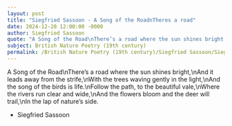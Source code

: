 ```yaml
---
layout: post
title: "Siegfried Sassoon - A Song of the RoadnTheres a road"
date: 2024-12-28 12:00:00 -0000
author: Siegfried Sassoon
quote: "A Song of the Road\nThere’s a road where the sun shines bright,\nAnd it leads away from the strife,\nWith the trees waving gently in the light,\nAnd the song of the birds is life.\nFollow the path, to the beautiful vale,\nWhere the rivers run clear and wide,\nAnd the flowers bloom and the deer will trail,\nIn the lap of nature’s side."
subject: British Nature Poetry (19th century)
permalink: /British Nature Poetry (19th century)/Siegfried Sassoon/Siegfried Sassoon - A Song of the RoadnTheres a road
---
```


A Song of the Road\nThere’s a road where the sun shines bright,\nAnd it leads away from the strife,\nWith the trees waving gently in the light,\nAnd the song of the birds is life.\nFollow the path, to the beautiful vale,\nWhere the rivers run clear and wide,\nAnd the flowers bloom and the deer will trail,\nIn the lap of nature’s side.

- Siegfried Sassoon
